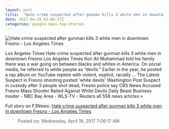 ```yaml
---
layout: post
title:  "Hate crime suspected after gunman kills 3 white men in downtown Fresno - Los Angeles Times"
date: 2017-04-19 02:06:17Z
categories: google-news-top-stories
---
```


![Hate crime suspected after gunman kills 3 white men in downtown Fresno - Los Angeles Times](http://www.trbimg.com/img-58f6cb06/turbine/la-me-fresno-shooting-20170418)

Los Angeles Times Hate crime suspected after gunman kills 3 white men in downtown Fresno Los Angeles Times Kori Ali Muhammad told his family there was a war going on between blacks and whites in America. On social media, he referred to white people as “devils.” Earlier in the year, he posted a rap album on YouTube replete with violent, explicit, racially ... The Latest: Suspect in Fresno shooting posted 'white devils' Washington Post Suspect in custody after 3 people shot dead, Fresno police say CBS News Accused Fresno Mass Shooter Railed Against White Devils Daily Beast Business Insider - NBC Bay Area - WLS-TV - Reuters all 558 news articles »


Full story on F3News: [Hate crime suspected after gunman kills 3 white men in downtown Fresno - Los Angeles Times](http://www.f3nws.com/n/ZZNuHD)

> Posted on: Wednesday, April 19, 2017 7:06:17 AM
